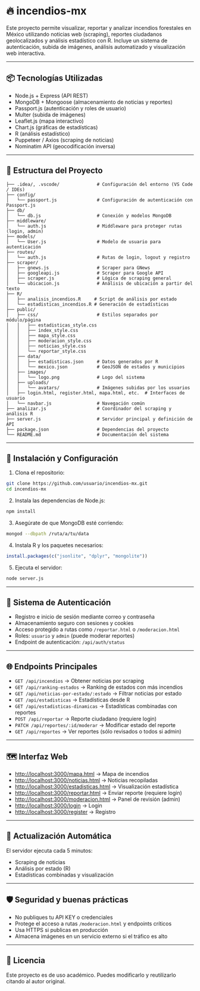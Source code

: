 # 🔥 incendios-mx

Este proyecto permite visualizar, reportar y analizar incendios forestales en México utilizando noticias web (scraping), reportes ciudadanos geolocalizados y análisis estadístico con R. Incluye un sistema de autenticación, subida de imágenes, análisis automatizado y visualización web interactiva.

---

## 📦 Tecnologías Utilizadas

* Node.js + Express (API REST)
* MongoDB + Mongoose (almacenamiento de noticias y reportes)
* Passport.js (autenticación y roles de usuario)
* Multer (subida de imágenes)
* Leaflet.js (mapa interactivo)
* Chart.js (gráficas de estadísticas)
* R (análisis estadístico)
* Puppeteer / Axios (scraping de noticias)
* Nominatim API (geocodificación inversa)

---

## 🧩 Estructura del Proyecto

```
├── .idea/, .vscode/              # Configuración del entorno (VS Code / IDEs)
├── config/
│   └── passport.js               # Configuración de autenticación con Passport.js
├── db/
│   └── db.js                     # Conexión y modelos MongoDB
├── middleware/
│   └── auth.js                   # Middleware para proteger rutas (login, admin)
├── models/
│   └── User.js                   # Modelo de usuario para autenticación
├── routes/
│   └── auth.js                   # Rutas de login, logout y registro
├── scraper/
│   ├── gnews.js                  # Scraper para GNews
│   ├── googleapi.js              # Scraper para Google API
│   ├── scraper.js                # Lógica de scraping general
│   └── ubicacion.js              # Análisis de ubicación a partir del texto
├── R/
│   ├── analisis_incendios.R     # Script de análisis por estado
│   └── estadisticas_incendios.R # Generación de estadísticas
├── public/
│   ├── css/                      # Estilos separados por módulo/página
│   │   ├── estadisticas_style.css
│   │   ├── index_style.css
│   │   ├── mapa_style.css
│   │   ├── moderacion_style.css
│   │   ├── noticias_style.css
│   │   └── reportar_style.css
│   ├── data/
│   │   ├── estadisticas.json     # Datos generados por R
│   │   └── mexico.json           # GeoJSON de estados y municipios
│   ├── images/
│   │   └── logo.png              # Logo del sistema
│   ├── uploads/
│   │   └── avatars/              # Imágenes subidas por los usuarios
│   ├── login.html, register.html, mapa.html, etc.  # Interfaces de usuario
│   └── navbar.js                 # Navegación común
├── analizar.js                   # Coordinador del scraping y análisis R
├── server.js                     # Servidor principal y definición de API
├── package.json                  # Dependencias del proyecto
└── README.md                     # Documentación del sistema
```

---

## 🚀 Instalación y Configuración

1. Clona el repositorio:

```bash
git clone https://github.com/usuario/incendios-mx.git
cd incendios-mx
```

2. Instala las dependencias de Node.js:

```bash
npm install
```

3. Asegúrate de que MongoDB esté corriendo:

```bash
mongod --dbpath /ruta/a/tu/data
```

4. Instala R y los paquetes necesarios:

```R
install.packages(c("jsonlite", "dplyr", "mongolite"))
```

5. Ejecuta el servidor:

```bash
node server.js
```

---

## 🔐 Sistema de Autenticación

* Registro e inicio de sesión mediante correo y contraseña
* Almacenamiento seguro con sesiones y cookies
* Acceso protegido a rutas como `/reportar.html` o `/moderacion.html`
* Roles: `usuario` y `admin` (puede moderar reportes)
* Endpoint de autenticación: `/api/auth/status`

---

## 🌐 Endpoints Principales

* `GET /api/incendios` → Obtener noticias por scraping
* `GET /api/ranking-estados` → Ranking de estados con más incendios
* `GET /api/noticias-por-estado/:estado` → Filtrar noticias por estado
* `GET /api/estadisticas` → Estadísticas desde R
* `GET /api/estadisticas-dinamicas` → Estadísticas combinadas con reportes
* `POST /api/reportar` → Reporte ciudadano (requiere login)
* `PATCH /api/reportes/:id/moderar` → Modificar estado del reporte
* `GET /api/reportes` → Ver reportes (sólo revisados o todos si admin)

---

## 🗺️ Interfaz Web

* [http://localhost:3000/mapa.html](http://localhost:3000/mapa.html) → Mapa de incendios
* [http://localhost:3000/noticias.html](http://localhost:3000/noticias.html) → Noticias recopiladas
* [http://localhost:3000/estadisticas.html](http://localhost:3000/estadisticas.html) → Visualización estadística
* [http://localhost:3000/reportar.html](http://localhost:3000/reportar.html) → Enviar reporte (requiere login)
* [http://localhost:3000/moderacion.html](http://localhost:3000/moderacion.html) → Panel de revisión (admin)
* [http://localhost:3000/login](http://localhost:3000/login) → Login
* [http://localhost:3000/register](http://localhost:3000/register) → Registro

---

## 🔁 Actualización Automática

El servidor ejecuta cada 5 minutos:

* Scraping de noticias
* Análisis por estado (R)
* Estadísticas combinadas y visualización

---

## 🛡️ Seguridad y buenas prácticas

* No publiques tu API KEY o credenciales
* Protege el acceso a rutas `/moderacion.html` y endpoints críticos
* Usa HTTPS si publicas en producción
* Almacena imágenes en un servicio externo si el tráfico es alto

---

## 📄 Licencia

Este proyecto es de uso académico. Puedes modificarlo y reutilizarlo citando al autor original.
